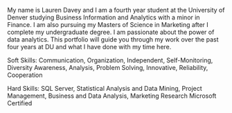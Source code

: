 My name is Lauren Davey and I am a fourth year student at the University of Denver studying Business Information and Analytics with a minor in Finance. I am also pursuing my Masters of Science in Marketing after I complete my undergraduate degree. I am passionate about the power of data analytics. This portfolio will guide you through my work over the past four years at DU and what I have done with my time here.
<p>
	<p>
	Soft Skills:
							Communication,
							Organization,
							Independent,
							Self-Monitoring,
							Diversity Awareness,
							Analysis,
							Problem Solving,
							Innovative,
							Reliability,
							Cooperation
<p>
	<p>
							Hard Skills:
							SQL Server,
							Statistical Analysis and Data Mining,
							Project Management,
							Business and Data Analysis,
							Marketing Research
							Microsoft Certified
